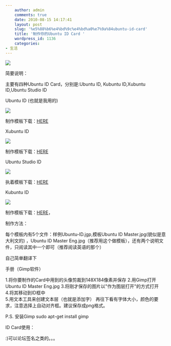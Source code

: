 ```yaml
---
    author: admin
    comments: true
    date: 2010-08-15 14:17:41
    layout: post
    slug: '%e5%88%b6%e4%bd%9c%e4%bd%a0%e7%9a%84ubuntu-id-card'
    title: '制作你的Ubuntu ID Card '
    wordpress_id: 1136
    categories:
- 生活
---
```


![](http://fc06.deviantart.net/fs70/f/2010/226/f/2/Own_by_freetstar.png)

简要说明：

主要有四种Ubuntu ID Card，分别是:Ubuntu ID, Kubuntu ID,Xubuntu ID,Ubuntu Studio ID

Ubuntu ID  (也就是我用的)  

![](http://fc01.deviantart.net/fs29/i/2008/117/9/6/Ubuntu_ID_by_fabianff.jpg) 

制作模板下载：[HERE](http://www.deviantart.com/download/84008703/Ubuntu_ID_by_fabianff.zip)

Xubuntu ID

![](http://fc07.deviantart.net/fs28/i/2008/117/6/e/Xubuntu_ID_by_fabianff.jpg)

制作模板下载：[HERE](http://http://www.deviantart.com/download/84008552/Xubuntu_ID_by_fabianff.zip)

Ubuntu Studio ID

![](http://fc06.deviantart.net/fs25/i/2008/117/0/d/Ubuntu_Studio_ID_by_fabianff.jpg)

执着模板下载：[HERE](http://http://www.deviantart.com/download/84008463/Ubuntu_Studio_ID_by_fabianff.zip)

Kubuntu ID

![](http://fc02.deviantart.net/fs26/i/2008/117/6/2/Kubuntu_ID_by_fabianff.jpg)

制作模板下载：[HERE](http://http://www.deviantart.com/download/84008293/Kubuntu_ID_by_fabianff.zip)，

制作方法：

每个模板内有5个文件：样例Ubuntu-ID.jgp,模板Ubuntu ID Master.jpg(貌似是意大利文的) ，Ubuntu ID Master Eng.jpg（推荐用这个做模板），还有两个说明文件，只阅读其中一个即可（推荐阅读英语的那个）

自己简单翻译下

手册（Gimp软件）

1.将你要制作的Card中用到的头像剪裁到148X184像素并保存
2.用Gimp打开Ubuntu ID Master Eng.jpg
3.将刚才保存的图片以"作为图层打开"的方式打开  
4.将其移动到ID框中  
5.用文本工具来创建文本层（也就是添加字）
再往下看有字体大小，颜色的要求，注意选择上自动对齐框。建议保存成png格式。

P.S. 安装Gimp sudo apt-get install gimp

ID Card使用：

:)可以论坛签名之类的。。。

